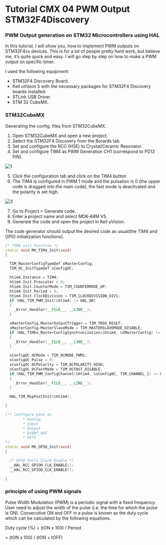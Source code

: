 # Tutorial CMX 04 PWM Output STM32F4Discovery

### PWM Output generation on STM32 Microcontrollers using HAL
In this tutorial, I will show you, how to implement PWM outputs on STM32F4xx devices. This is for a lot of people pretty hard work, but believe me, it’s quite quick and easy. I will go step by step on how to make a PWM output on specific timer.

I used the following equipment:

- STM32F4 Discovery Board.
- Keil uVision 5 with the necessary packages for STM32F4 Discovery boards installed.
- STLink USB Driver.
- STM 32 CubeMX.

### STM32CubeMX 

Generating the config. files from STM32CubeMX.  

1. Open STM32CubeMX and open a new project. 
2. Select the STM32F4 Discovery from the Borards tab.
3. Set and configure the RCC (HSE) to Crystal/Ceramic Resonator.
4. Set and configure TIM4 as PWM Generation CH1 (correspond to PD12 PIN).

![1](https://user-images.githubusercontent.com/32094503/34651893-36c09bf4-f3d7-11e7-87fb-3ea2d6e8723e.PNG)

5. Click the configuration tab and click on the TIM4 button 
6. The TIM4 is configured in PWM 1 mode and the pulsation is 0 (the upper code is dragged into the main code), the fast mode is deactivated and the polarity is set high.

![3](https://user-images.githubusercontent.com/32094503/34652043-4ce940a0-f3d9-11e7-9c94-bb4be8bcdb1c.PNG)

7. Go to Project > Generate code.
8. Enter a project name and select MDK-ARM V5.
9. Generate the code and open the project in Keil uVision.

The code generator should output the desired code as usual(the TIM4 and GPIO initialization functions).
``` C++
/* TIM4 init function */
static void MX_TIM4_Init(void)
{

  TIM_MasterConfigTypeDef sMasterConfig;
  TIM_OC_InitTypeDef sConfigOC;

  htim4.Instance = TIM4;
  htim4.Init.Prescaler = 0;
  htim4.Init.CounterMode = TIM_COUNTERMODE_UP;
  htim4.Init.Period = 0;
  htim4.Init.ClockDivision = TIM_CLOCKDIVISION_DIV1;
  if (HAL_TIM_PWM_Init(&htim4) != HAL_OK)
  {
    _Error_Handler(__FILE__, __LINE__);
  }

  sMasterConfig.MasterOutputTrigger = TIM_TRGO_RESET;
  sMasterConfig.MasterSlaveMode = TIM_MASTERSLAVEMODE_DISABLE;
  if (HAL_TIMEx_MasterConfigSynchronization(&htim4, &sMasterConfig) != HAL_OK)
  {
    _Error_Handler(__FILE__, __LINE__);
  }

  sConfigOC.OCMode = TIM_OCMODE_PWM1;
  sConfigOC.Pulse = 0;
  sConfigOC.OCPolarity = TIM_OCPOLARITY_HIGH;
  sConfigOC.OCFastMode = TIM_OCFAST_DISABLE;
  if (HAL_TIM_PWM_ConfigChannel(&htim4, &sConfigOC, TIM_CHANNEL_1) != HAL_OK)
  {
    _Error_Handler(__FILE__, __LINE__);
  }

  HAL_TIM_MspPostInit(&htim4);

}

/** Configure pins as 
        * Analog 
        * Input 
        * Output
        * EVENT_OUT
        * EXTI
*/
static void MX_GPIO_Init(void)
{

  /* GPIO Ports Clock Enable */
  __HAL_RCC_GPIOH_CLK_ENABLE();
  __HAL_RCC_GPIOD_CLK_ENABLE();

}
``` 

### principle of using PWM signals
Pulse Width Modulation (PWM) is a periodic signal with a fixed frequency. User need to adjust the width of the pulse (i.e. the time for which the pulse is ON). Consecutive ON and OFF in a pulse is known as the duty cycle which can be calculated by the following equations.

Duty cycle (%) = (tON x 100) / Period

= (tON x 100) / (tON + tOFF)



